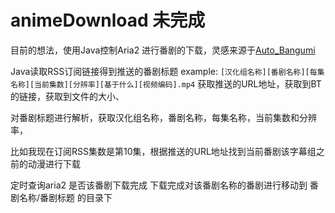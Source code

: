 # animeDownload 未完成




目前的想法，使用Java控制Aria2 进行番剧的下载，灵感来源于[Auto_Bangumi](https://github.com/EstrellaXD/Auto_Bangumi)


Java读取RSS订阅链接得到推送的番剧标题 
example: `[汉化组名称][番剧名称][每集名称][当前集数][分辨率][基于什么][视频编码].mp4`
获取推送的URL地址，获取到BT的链接，获取到文件的大小、

对番剧标题进行解析，获取汉化组名称，番剧名称，每集名称，当前集数和分辨率，

比如我现在订阅RSS集数是第10集，根据推送的URL地址找到当前番剧该字幕组之前的动漫进行下载

定时查询aria2 是否该番剧下载完成
下载完成对该番剧名称的番剧进行移动到 番剧名称/番剧标题 的目录下





